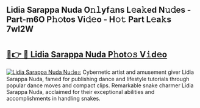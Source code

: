 ## Lidia Sarappa Nuda O𝚗𝚕yf𝚊ns L𝚎a𝚔ed N𝚞𝚍es - Part-m6O P𝚑𝚘tos Vi𝚍𝚎o - H𝚘𝚝 Part L𝚎a𝚔s 7wI2W

# <h2><a href="http://kf7s29i.oniu.top/?m=Lidia+Sarappa+Nuda">🔗👉 🔴 Lidia Sarappa Nuda P𝚑ot𝚘𝚜 V𝚒d𝚎o</a></h2>

[![Lidia Sarappa Nuda Nu𝚍e𝚜](https://i.imgur.com/0qMVB7G.gif)](http://kf7s29i.oniu.top/?m=Lidia+Sarappa+Nuda)
Cybernetic artist and amusement giver Lidia Sarappa Nuda, famed for publishing dance and lifestyle tutorials through popular dance moves and compact clips. Remarkable snake charmer Lidia Sarappa Nuda, acclaimed for their exceptional abilities and accomplishments in handling snakes.  
